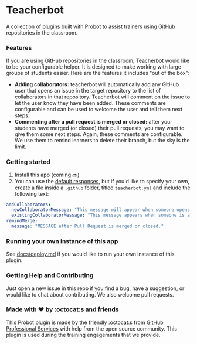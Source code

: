# Teacherbot

A collection of [plugins](https://github.com/probot/probot/#plugins) built with [Probot](https://github.com/probot/probot/) to assist trainers using GitHub repositories in the classroom.

### Features

If you are using GitHub repositories in the classroom, Teacherbot would like to be your configurable helper. It is designed to make working with large groups of students easier. Here are the features it includes "out of the box":

- **Adding collaborators:** teacherbot will automatically add any GitHub user that opens an issue in the target repository to the list of collaborators in that repository. Teacherbot will comment on the issue to let the user know they have been added. These comments are configurable and can be used to welcome the user and tell them next steps.
- **Commenting after a pull request is merged or closed:** after your students have merged (or closed) their pull requests, you may want to give them some next steps. Again, these comments are configurable. We use them to remind learners to delete their branch, but the sky is the limit.

### Getting started

1. Install this app (coming :soon:)
1. You can use the [default responses](lib/defaults.js), but if you'd like to specify your own, create a file inside a `.github` folder, titled `teacherbot.yml` and include the following text:

```yml
addCollaborators:
  newCollaboratorMessage: "This message will appear when someone opens a new issue, and is not already a collaborator."		   
  existingCollaboratorMessage: "This message appears when someone is already a collaborator and they open a new issue."		   
remindMerge:
  message: "MESSAGE after Pull Request is merged or closed."
```

### Running your own instance of this app

See [docs/deploy.md](docs/deploy.md) if you would like to run your own instance of this plugin.

### Getting Help and Contributing

Just open a new issue in this repo if you find a bug, have a suggestion, or would like to chat about contributing. We also welcome pull requests.

### Made with :heart: by :octocat:s and friends

This Probot plugin is made by the friendly :octocat:s from [GitHub Professional Services](https://services.github.com) with help from the open source community. This plugin is used during the training engagements that we provide.
